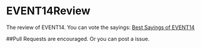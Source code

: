 EVENT14Review
=============

The review of EVENT14. You can vote the sayings: [Best Sayings of EVENT14](http://bestsayings.meteor.com)

##Pull Requests are encouraged. Or you can post a issue.
